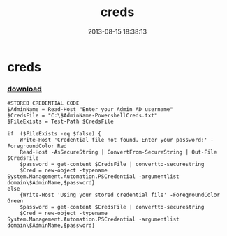 ﻿---
pid:            4393
parent:         0
children:       
poster:         Lubinski
title:          creds
date:           2013-08-15 18:38:13
description:    
format:         posh
---

# creds

### [download](4393.ps1)  



```posh
#STORED CREDENTIAL CODE
$AdminName = Read-Host "Enter your Admin AD username"
$CredsFile = "C:\$AdminName-PowershellCreds.txt"
$FileExists = Test-Path $CredsFile

if  ($FileExists -eq $false) {
	Write-Host 'Credential file not found. Enter your password:' -ForegroundColor Red
	Read-Host -AsSecureString | ConvertFrom-SecureString | Out-File $CredsFile
	$password = get-content $CredsFile | convertto-securestring
	$Cred = new-object -typename System.Management.Automation.PSCredential -argumentlist domain\$AdminName,$password}
else 
	{Write-Host 'Using your stored credential file' -ForegroundColor Green
	$password = get-content $CredsFile | convertto-securestring
	$Cred = new-object -typename System.Management.Automation.PSCredential -argumentlist domain\$AdminName,$password}
```
